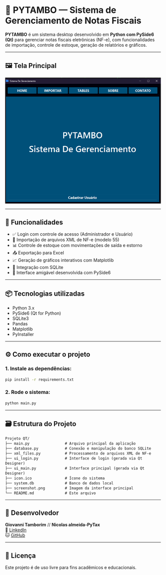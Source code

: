 # 🧠 PYTAMBO — Sistema de Gerenciamento de Notas Fiscais

**PYTAMBO** é um sistema desktop desenvolvido em **Python com PySide6 (Qt)** para gerenciar notas fiscais eletrônicas (NF-e), com funcionalidades de importação, controle de estoque, geração de relatórios e gráficos.

---

## 🖼️ Tela Principal

![Tela Principal](screenshot.png)

---

## 🚀 Funcionalidades

- ✅ Login com controle de acesso (Administrador e Usuário)
- 📁 Importação de arquivos XML de NF-e (modelo 55)
- 📊 Controle de estoque com movimentações de saída e estorno
- 📤 Exportação para Excel
- 📈 Geração de gráficos interativos com Matplotlib
- 💾 Integração com SQLite
- 🎨 Interface amigável desenvolvida com PySide6

---

## 📦 Tecnologias utilizadas

- Python 3.x
- PySide6 (Qt for Python)
- SQLite3
- Pandas
- Matplotlib
- PyInstaller

---

## ⚙️ Como executar o projeto

### 1. Instale as dependências:
```bash
pip install -r requirements.txt
```

### 2. Rode o sistema:
```bash
python main.py
```

---

## 🗃️ Estrutura do Projeto

```
Projeto QT/
├── main.py                # Arquivo principal da aplicação
├── database.py            # Conexão e manipulação do banco SQLite
├── xml_files.py           # Processamento de arquivos XML de NF-e
├── ui_login.py            # Interface de login (gerada via Qt Designer)
├── ui_main.py             # Interface principal (gerada via Qt Designer)
├── icon.ico               # Ícone do sistema
├── system.db              # Banco de dados local
├── screenshot.png         # Imagem da interface principal
└── README.md              # Este arquivo
```

---

## 👤 Desenvolvedor

**Giovanni Tamborim** 
//
**Nicolas almeida-PyTax**  
🔗 [LinkedIn](https://www.linkedin.com/in/giovanni-tamborim-69001022a/)  
🐱 [GitHub](https://github.com/tamborim13)

---

## 📄 Licença

Este projeto é de uso livre para fins acadêmicos e educacionais.

